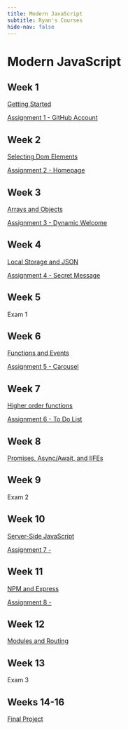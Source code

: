 ```yaml
---
title: Modern JavaScript
subtitle: Ryan's Courses
hide-nav: false
---
```


# Modern JavaScript

## Week 1

[Getting Started](/appel/modern-javascript/getting-started)

[Assignment 1 - GitHub Account](/appel/modern-javascript/assignments/github-account)

## Week 2

[Selecting Dom Elements](/appel/modern-javascript/selecting-dom-elements)

[Assignment 2 - Homepage](/appel/modern-javascript/assignments/homepage)

## Week 3

[Arrays and Objects](/appel/modern-javascript/arrays-and-objects)

[Assignment 3 - Dynamic Welcome](/appel/modern-javascript/assignments/dynamic-welcome)

## Week 4

[Local Storage and JSON](/appel/modern-javascript/local-storage-and-json)

[Assignment 4 - Secret Message](/appel/modern-javascript/assignments/secret-message)

## Week 5

Exam 1

## Week 6

[Functions and Events](/appel/modern-javascript/functions-and-events)

[Assignment 5 - Carousel](/appel/modern-javascript/assignments/carousel)

## Week 7

[Higher order functions](/appel/modern-javascript/higher-order-functions)

[Assignment 6 - To Do List](/appel/modern-javascript/assignments/to-do-list)

## Week 8

[Promises, Async/Await, and IIFEs](/appel/modern-javascript/promises-async-await-iifes)

## Week 9

Exam 2

## Week 10

[Server-Side JavaScript](/appel/modern-javascript/server-side-javascript)

[Assignment 7 - ](/appel/modern-javascript/assignments/)

## Week 11

[NPM and Express](/appel/modern-javascript/npm-and-express)

[Assignment 8 - ](/appel/modern-javascript/assignments/)

## Week 12

[Modules and Routing](/appel/modern-javascript/modules-and-routing)

## Week 13

Exam 3

## Weeks 14-16

[Final Project](/appel/modern-javascript/assignments/final-project)
